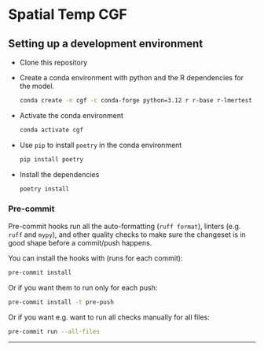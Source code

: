 # Spatial Temp CGF

## Setting up a development environment

* Clone this repository
* Create a conda environment with python and the R dependencies for the model.
    
    ```sh
    conda create -n cgf -c conda-forge python=3.12 r r-base r-lmertest r-emmeans gcc
    ```
  
* Activate the conda environment

    ```sh
    conda activate cgf
    ```

* Use `pip` to install `poetry` in the conda environment

    ```sh
    pip install poetry
    ```
  
* Install the dependencies

    ```sh
    poetry install
    ```

### Pre-commit

Pre-commit hooks run all the auto-formatting (`ruff format`), linters (e.g. `ruff` and `mypy`), and other quality
 checks to make sure the changeset is in good shape before a commit/push happens.

You can install the hooks with (runs for each commit):

```sh
pre-commit install
```

Or if you want them to run only for each push:

```sh
pre-commit install -t pre-push
```

Or if you want e.g. want to run all checks manually for all files:

```sh
pre-commit run --all-files
```

---
